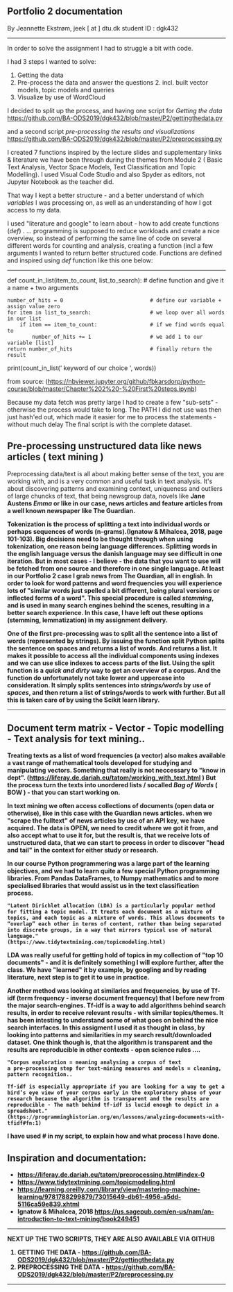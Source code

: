 ## Portfolio 2 documentation

By Jeannette Ekstrøm, 
jeek [ at ] dtu.dk 
student ID : dgk432 


-------------------- 

In order to solve the assignment I had to struggle a bit with code. 

I had 3 steps I wanted to solve:

1. Getting the data 
2. Pre-process the data and answer the questions
   2.   incl. built vector models, topic models and queries
3. Visualize by use of WordCloud

I decided to split up the process, and having one script for *Getting the data* 
https://github.com/BA-ODS2019/dgk432/blob/master/P2/gettingthedata.py 

and a second script *pre-processing the results and visualizations* 
https://github.com/BA-ODS2019/dgk432/blob/master/P2/preprocessing.py

I created 7 functions inspired by the lecture slides and supplementary links & literature we have
been through during the themes from Module 2 ( Basic Text Analysis, Vector Space Models, Text Classification and Topic Modelling).
I used Visual Code Studio and also Spyder as editors, not Jupyter Notebook as the teacher did.

That way I kept a better structure - and a better understand of which *variables* I was processing on, as  well as an understanding of how I got access to my data.

I used "literature and google" to learn about - how to add create functions (*def*) .
... programming is supposed to reduce workloads and create a nice overview, so instead of performing the same line of code on several different words for counting and analysis, creating a function (incl a few arguments I wanted to return better structured code.
Functions are defined and inspired using *def* function like this one below:
___________

def count_in_list(item_to_count, list_to_search): # define function and give it a name +                                                                    two arguments

    number_of_hits = 0                            # define our variable + assign value zero
    for item in list_to_search:                   # we loop over all words in our list
        if item == item_to_count:                 # if we find words equal to 
            number_of_hits += 1                   # we add 1 to our variable [list]              
    return number_of_hits                         # finally return the result 

print(count_in_list(' keyword of our choice ', words))

from source: 
(https://nbviewer.jupyter.org/github/fbkarsdorp/python-course/blob/master/Chapter%202%20-%20First%20steps.ipynb)

Because my data fetch was pretty large I had to create a few "sub-sets" - otherwise the process would take to long. The PATH I did not use was then just hash'ed out, which made it easier for me to process the statements - without much delay 
The final script is with the complete dataset.

## Pre-processing unstructured data like news articles ( text mining )
Preprocessing data/text is all about making better sense of the text, you are working with, and is a very common and useful task in text analysis.
It's about discovering patterns and examining context, uniqueness and outliers of large chuncks of text, that being newsgroup data, novels like <b>Jane Austens<b/> *Emma* or like in our case, news articles and feature articles from a well known newspaper like The Guardian.

Tokenization is the process of splitting a text into individual words or perhaps sequences of words (n-grams).(Ignatow & Mihalcea, 2018, page 101-103).
Big decisions need to be thought through when using tokenization, one reason being language differences. Splitting words in the english language versus the danish language may see difficult in one iteration. But in most cases - I believe - the data that you want to use will be fetched from one source and therefore in one single language. At least in our Portfolio 2 case I grab news from The Guardian, all in english.
In order to look for word patterns and word frequencies you will experience lots of "similar words just spelled a bit different, being plural versions or inflected forms of a word". This special procedure is called *stemming*, and is used in many search engines behind the scenes, resulting in a better search experience. In this case, I have left out these options (stemming, lemmatization) in my assignment delivery. 

One of the first pre-processing was to split all the sentence into a list of words (represented by strings).
By issuing the function split Python splits the sentence on spaces and returns a list of words. And returns a list. It makes it possible to access all the individual components using indexes and we can use slice indexes to access parts of the list.
Using the split function is a *quick and dirty* way to get an overview of a corpus. And the function do unfortunately not take lower and uppercase into consideration. It simply splits sentences into *strings/words* by use of *spaces*, and then return a list of strings/words to work with further.
But all this is taken care of by using the Scikit learn library.
______

## Document term matrix - Vector - Topic modelling - Text analysis for text mining.. 

Treating texts as a list of word frequencies (a vector) also makes available a vast range of mathematical tools developed for studying and manipulating vectors. Something that really is not neccessary to "know in dept". (https://liferay.de.dariah.eu/tatom/working_with_text.html )
But the process turn the texts into unordered lists / socalled *Bag of Words* ( BOW ) - that you can start working on.

In text mining we often access collections of documents (open data or otherwise), like in this case with the Guardian news articles. when we "scrape the fulltext" of news articles by use of an API key, we have acquired. The data is OPEN, we need to credit where we got it from, and also accept what to use it for, but the result is, that we receive lots of unstructured data, that we can start to process in order to discover "head and tail" in the context for either study or research. 

In our course Python programmering was a large part of the learning objectives, and we had to learn quite a few special Python programming libraries. From Pandas DataFrames, to Numpy mathematics and to more specialised libraries that would assist us in the text classification process.

    "Latent Dirichlet allocation (LDA) is a particularly popular method for fitting a topic model. It treats each document as a mixture of topics, and each topic as a mixture of words. This allows documents to “overlap” each other in terms of content, rather than being separated into discrete groups, in a way that mirrors typical use of natural language." 
    (https://www.tidytextmining.com/topicmodeling.html)

LDA was really useful for getting hold of topics in my collection of "top 10 documents" - and it is definitely something I will explore further, after the class. We have "learned" it by example, by googling and by reading literature, next step is to get it to use in practice.

Another method was looking at similaries and frequencies, by use of Tf-idf (term frequency - inverse document frequency) that I before new from the major search-engines. Tf-idf is a way to add algorithms behind search results, in order to receive relevant results - with similar topics/themes. It has been intesting to understand some of what goes on behind the nice search interfaces. In this assigment I used it as thought in class, by looking into patterns and similarities in my search result/downloaded dataset. One think though is, that the algorithm is transparent and the results are reproducible in other contexts - open science rules .... 

    "Corpus exploration = meaning analysing a corpus of text 
    a pre-processing step for text-mining measures and models = cleaning, pattern recognition..

    Tf-idf is especially appropriate if you are looking for a way to get a bird’s eye view of your corpus early in the exploratory phase of your research because the algorithm is transparent and the results are reproducible - The math behind tf-idf is lucid enough to depict in a spreadsheet."
    (https://programminghistorian.org/en/lessons/analyzing-documents-with-tfidf#fn:1)

I have used # in my script, to explain how and what process I have done. 

## Inspiration and documentation:
* https://liferay.de.dariah.eu/tatom/preprocessing.html#index-0
* https://www.tidytextmining.com/topicmodeling.html
* https://learning.oreilly.com/library/view/mastering-machine-learning/9781788299879/73015649-db61-4956-a5dd-5116ca59e839.xhtml
* Ignatow & Mihalcea, 2018 
https://us.sagepub.com/en-us/nam/an-introduction-to-text-mining/book249451


________________________ 


NEXT UP THE TWO SCRIPTS, THEY ARE ALSO AVAILABLE VIA GITHUB 

1. GETTING THE DATA - https://github.com/BA-ODS2019/dgk432/blob/master/P2/gettingthedata.py 
2. PREPROCESSING THE DATA - https://github.com/BA-ODS2019/dgk432/blob/master/P2/preprocessing.py 


_____________
